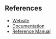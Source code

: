
## References

- [Website](https://www.lua.org/)
- [Documentation](https://www.lua.org/docs.html)
- [Reference Manual](https://www.lua.org/manual/5.1/)

